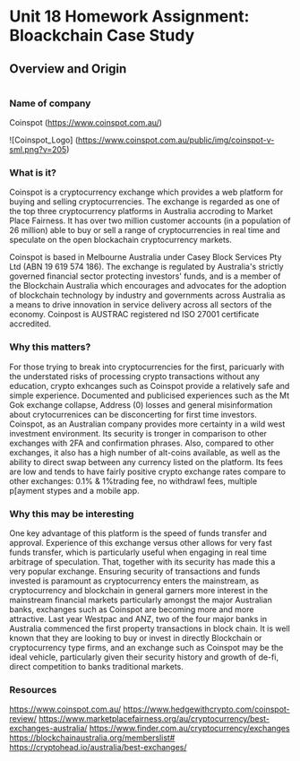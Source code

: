 # Unit 18 Homework Assignment: Bloackchain Case Study

## Overview and Origin
#
### Name of company

Coinspot (https://www.coinspot.com.au/)

![Coinspot_Logo] (https://www.coinspot.com.au/public/img/coinspot-v-sml.png?v=205)

### What is it?

Coinspot is a cryptocurrency exchange which provides a web platform for buying and selling cryptocurrencies. The exchange is regarded as one of the top three cryptocurrency platforms in Australia accroding to Market Place Fairness. It has over two million customer accounts (in a population of 26 million) able to buy or sell a range of cryptocurrencies in real time and speculate on the open blockachain cryptocurrency markets. 

Coinspot is based in Melbourne Australia under Casey Block Services Pty Ltd (ABN 19 619 574 186). The exchange is regulated by Australia's strictly governed financial sector protecting investors' funds, and is a member of the Blockchain Australia which encourages and advocates for the adoption of blockchain technology by industry and governments across Australia as a means to drive innovation in service delivery across all sectors of the economy. Coinpost is AUSTRAC registered nd ISO 27001 certificate accredited. 

### Why this matters?

For those trying to break into cryptocurrencies for the first, paricuarly with the understated risks of processing crypto transactions without any education, crypto exhcanges such as Coinspot provide a relatively safe and simple experience. Documented and publicised experiences such as the Mt Gok exchange collapse, Address (0) losses and general misinformation about crytocurrenices can be disconcerting for first time investors. Coinspot, as an Australian company provides more certainty in a wild west investment environment. Its security is tronger in comparison to other exchanges with 2FA and confirmation phrases. Also, compared to other exchanges, it also has a high number of alt-coins available, as well as the ability to direct swap between any currency listed on the platform. Its fees are low and tends to have fairly positive crypto exchange rates compare to other exchanges: 0.1% & 1%trading fee, no withdrawl fees, multiple p[ayment stypes and a mobile app.

### Why this may be interesting

 One key advantage of this platform is the speed of funds transfer and approval. Experience of this exchange versus other allows for very fast funds transfer, which is particularly useful when engaging in real time arbitrage of speculation. That, together with its security has made this a very popular exchange. Ensuring security of transactions and funds invested is paramount as cryptocurrency enters the mainstream, as cryptocurrency and blockchain in general garners more interest in the mainstream financial markets particularly amongst the major Australian banks, exchanges such as Coinspot are becoming more and more attractive. Last year Westpac and ANZ, two of the four major banks in Australia commenced the first property transactions in block chain. It is well known that they are looking to buy or invest in directly Blockchain or cryptocurrency type firms, and an exchange such as Coinspot may be the ideal vehicle, particularly given their security history and growth of de-fi, direct competition to banks traditional markets.

 ### Resources

 https://www.coinspot.com.au/
 https://www.hedgewithcrypto.com/coinspot-review/
 https://www.marketplacefairness.org/au/cryptocurrency/best-exchanges-australia/
 https://www.finder.com.au/cryptocurrency/exchanges
 https://blockchainaustralia.org/memberslist#
 https://cryptohead.io/australia/best-exchanges/


